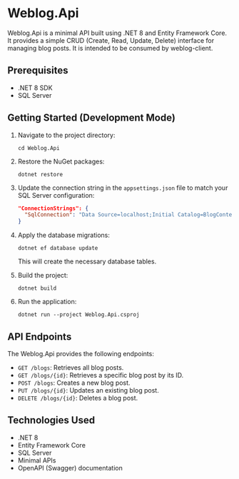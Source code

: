 # Weblog.Api

Weblog.Api is a minimal API built using .NET 8 and Entity Framework Core. It provides a simple CRUD (Create, Read, Update, Delete) interface for managing blog posts. It is intended to be consumed by weblog-client.

## Prerequisites

- .NET 8 SDK
- SQL Server

## Getting Started (Development Mode)

1. Navigate to the project directory:

   ```
   cd Weblog.Api
   ```

2. Restore the NuGet packages:

   ```
   dotnet restore
   ```

3. Update the connection string in the `appsettings.json` file to match your SQL Server configuration:

   ```json
   "ConnectionStrings": {
     "SqlConnection": "Data Source=localhost;Initial Catalog=BlogContext;User Id=sa;Password=your-password;TrustServerCertificate=True;"
   }
   ```

4. Apply the database migrations:

   ```
   dotnet ef database update
   ```

   This will create the necessary database tables.

5. Build the project:

   ```
   dotnet build
   ```

6. Run the application:

   ```
   dotnet run --project Weblog.Api.csproj
   ```

## API Endpoints

The Weblog.Api provides the following endpoints:

- `GET /blogs`: Retrieves all blog posts.
- `GET /blogs/{id}`: Retrieves a specific blog post by its ID.
- `POST /blogs`: Creates a new blog post.
- `PUT /blogs/{id}`: Updates an existing blog post.
- `DELETE /blogs/{id}`: Deletes a blog post.

## Technologies Used

- .NET 8
- Entity Framework Core
- SQL Server
- Minimal APIs
- OpenAPI (Swagger) documentation
